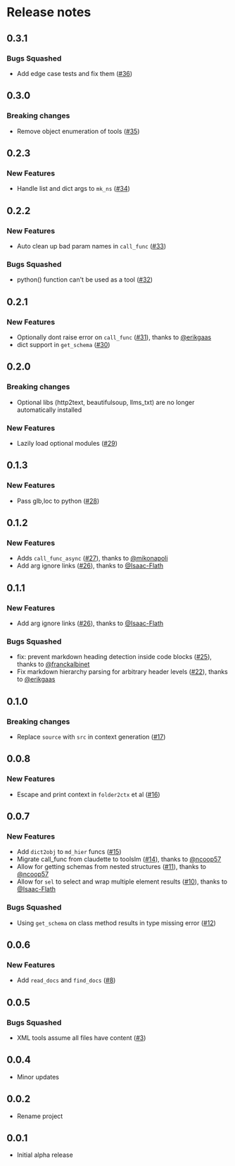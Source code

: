 # Release notes

<!-- do not remove -->

## 0.3.1


### Bugs Squashed

- Add edge case tests and fix them ([#36](https://github.com/AnswerDotAI/toolslm/issues/36))


## 0.3.0

### Breaking changes

- Remove object enumeration of tools ([#35](https://github.com/AnswerDotAI/toolslm/issues/35))


## 0.2.3

### New Features

- Handle list and dict args to `mk_ns` ([#34](https://github.com/AnswerDotAI/toolslm/issues/34))


## 0.2.2

### New Features

- Auto clean up bad param names in `call_func` ([#33](https://github.com/AnswerDotAI/toolslm/issues/33))

### Bugs Squashed

- python() function can't be used as a tool ([#32](https://github.com/AnswerDotAI/toolslm/issues/32))


## 0.2.1

### New Features

- Optionally dont raise error on `call_func` ([#31](https://github.com/AnswerDotAI/toolslm/pull/31)), thanks to [@erikgaas](https://github.com/erikgaas)
- dict support in `get_schema` ([#30](https://github.com/AnswerDotAI/toolslm/issues/30))


## 0.2.0

### Breaking changes

- Optional libs (http2text, beautifulsoup, llms_txt) are no longer automatically installed

### New Features

- Lazily load optional modules ([#29](https://github.com/AnswerDotAI/toolslm/issues/29))


## 0.1.3

### New Features

- Pass glb,loc to python ([#28](https://github.com/AnswerDotAI/toolslm/issues/28))

## 0.1.2

### New Features

- Adds `call_func_async` ([#27](https://github.com/AnswerDotAI/toolslm/pull/27)), thanks to [@mikonapoli](https://github.com/mikonapoli)
- Add arg ignore links ([#26](https://github.com/AnswerDotAI/toolslm/pull/26)), thanks to [@Isaac-Flath](https://github.com/Isaac-Flath)


## 0.1.1

### New Features

- Add arg ignore links ([#26](https://github.com/AnswerDotAI/toolslm/pull/26)), thanks to [@Isaac-Flath](https://github.com/Isaac-Flath)

### Bugs Squashed

- fix: prevent markdown heading detection inside code blocks ([#25](https://github.com/AnswerDotAI/toolslm/pull/25)), thanks to [@franckalbinet](https://github.com/franckalbinet)
- Fix markdown hierarchy parsing for arbitrary header levels ([#22](https://github.com/AnswerDotAI/toolslm/pull/22)), thanks to [@erikgaas](https://github.com/erikgaas)


## 0.1.0

### Breaking changes

- Replace `source` with `src` in context generation ([#17](https://github.com/AnswerDotAI/toolslm/issues/17))


## 0.0.8

### New Features

- Escape and print context in `folder2ctx` et al ([#16](https://github.com/AnswerDotAI/toolslm/issues/16))


## 0.0.7

### New Features

- Add `dict2obj` to `md_hier` funcs ([#15](https://github.com/AnswerDotAI/toolslm/issues/15))
- Migrate call_func from claudette to toolslm ([#14](https://github.com/AnswerDotAI/toolslm/pull/14)), thanks to [@ncoop57](https://github.com/ncoop57)
- Allow for getting schemas from nested structures ([#11](https://github.com/AnswerDotAI/toolslm/pull/11)), thanks to [@ncoop57](https://github.com/ncoop57)
- Allow for `sel` to select and wrap multiple element results ([#10](https://github.com/AnswerDotAI/toolslm/pull/10)), thanks to [@Isaac-Flath](https://github.com/Isaac-Flath)

### Bugs Squashed

- Using `get_schema` on class method results in type missing error ([#12](https://github.com/AnswerDotAI/toolslm/issues/12))


## 0.0.6

### New Features

- Add `read_docs` and `find_docs` ([#8](https://github.com/AnswerDotAI/toolslm/issues/8))


## 0.0.5

### Bugs Squashed

- XML tools assume all files have content ([#3](https://github.com/AnswerDotAI/toolslm/issues/3))


## 0.0.4

- Minor updates

## 0.0.2

- Rename project


## 0.0.1

- Initial alpha release

